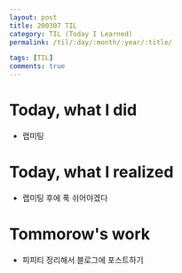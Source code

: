 ```yaml
---
layout: post
title: 200307 TIL
category: TIL (Today I Learned)
permalink: /til/:day/:month/:year/:title/

tags: [TIL]
comments: true
---
```


# Today, what I did
- 랩미팅


# Today, what I realized
- 랩미팅 후에 푹 쉬어야겠다


# Tommorow's work
- 피피티 정리해서 블로그에 포스트하기


